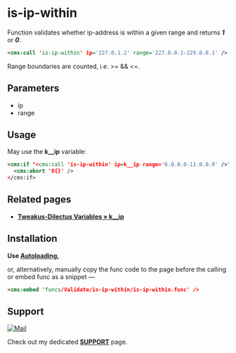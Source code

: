 # is-ip-within

Function validates whether ip-address is within a given range and returns ***1*** or ***0***.

```xml
<cms:call 'is-ip-within' ip='227.0.1.2' range='227.0.0.1-229.0.0.1' />
```

Range boundaries are counted, i.e. >= && <=.

## Parameters

* ip
* range

## Usage

May use the **k__ip** variable:

```xml
<cms:if "<cms:call 'is-ip-within' ip=k__ip range='6.0.0.0-11.0.0.0' />" >
  <cms:abort '8{}' />
</cms:if>
```

## Related pages

* **[Tweakus-Dilectus Variables » k__ip](https://github.com/trendoman/Tweakus-Dilectus/tree/main/anton.cms%40ya.ru__variables-new/k__ip)**

## Installation

**Use [Autoloading](https://github.com/trendoman/Cms-Fu/tree/master/ADDON-FUNCS-ON-DEMAND.md),**

or, alternatively, manually copy the func code to the page before the calling or embed func as a snippet —

```xml
<cms:embed 'funcs/Validate/is-ip-within/is-ip-within.func' />
```

## Support

[![Mail](https://img.shields.io/badge/gmail-%23539CFF.svg?&style=for-the-badge&logo=gmail&logoColor=white)](mailto:"Anton"<tony.smirnov@gmail.com>?subject=[GitHub])

Check out my dedicated [**SUPPORT**](/SUPPORT.md) page.
